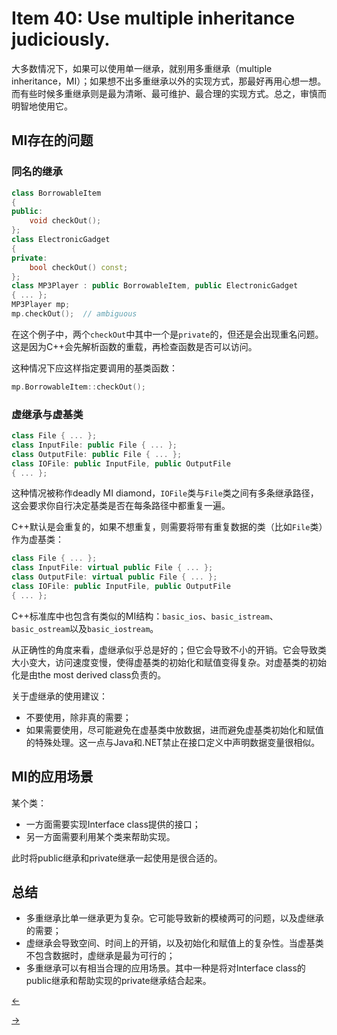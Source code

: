 # Item 40: Use multiple inheritance judiciously.

大多数情况下，如果可以使用单一继承，就别用多重继承（multiple inheritance，MI）；如果想不出多重继承以外的实现方式，那最好再用心想一想。而有些时候多重继承则是最为清晰、最可维护、最合理的实现方式。总之，审慎而明智地使用它。

## MI存在的问题

### 同名的继承

```cpp
class BorrowableItem
{
public:
    void checkOut();
};
class ElectronicGadget
{
private:
    bool checkOut() const;
};
class MP3Player : public BorrowableItem, public ElectronicGadget
{ ... };
MP3Player mp;
mp.checkOut();	// ambiguous
```

在这个例子中，两个`checkOut`中其中一个是`private`的，但还是会出现重名问题。这是因为C++会先解析函数的重载，再检查函数是否可以访问。

这种情况下应这样指定要调用的基类函数：

```cpp
mp.BorrowableItem::checkOut();
```

### 虚继承与虚基类

```cpp
class File { ... };
class InputFile: public File { ... };
class OutputFile: public File { ... };
class IOFile: public InputFile, public OutputFile
{ ... };
```

这种情况被称作deadly MI diamond，`IOFile`类与`File`类之间有多条继承路径，这会要求你自行决定基类是否在每条路径中都重复一遍。

C++默认是会重复的，如果不想重复，则需要将带有重复数据的类（比如`File`类）作为虚基类：

```cpp
class File { ... };
class InputFile: virtual public File { ... };
class OutputFile: virtual public File { ... };
class IOFile: public InputFile, public OutputFile
{ ... };
```

C++标准库中也包含有类似的MI结构：`basic_ios`、`basic_istream`、`basic_ostream`以及`basic_iostream`。

从正确性的角度来看，虚继承似乎总是好的；但它会导致不小的开销。它会导致类大小变大，访问速度变慢，使得虚基类的初始化和赋值变得复杂。对虚基类的初始化是由the most derived class负责的。

关于虚继承的使用建议：

- 不要使用，除非真的需要；
- 如果需要使用，尽可能避免在虚基类中放数据，进而避免虚基类初始化和赋值的特殊处理。这一点与Java和.NET禁止在接口定义中声明数据变量很相似。

## MI的应用场景

某个类：

- 一方面需要实现Interface class提供的接口；
- 另一方面需要利用某个类来帮助实现。

此时将public继承和private继承一起使用是很合适的。

## 总结

- 多重继承比单一继承更为复杂。它可能导致新的模棱两可的问题，以及虚继承的需要；
- 虚继承会导致空间、时间上的开销，以及初始化和赋值上的复杂性。当虚基类不包含数据时，虚继承是最为可行的；
- 多重继承可以有相当合理的应用场景。其中一种是将对Interface class的public继承和帮助实现的private继承结合起来。

<a href="../Item%2039"><-</a>

<a href="../Item%2041">-></a>
